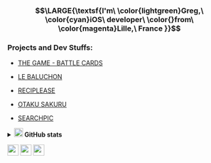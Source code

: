                    
### $$\LARGE{\textsf{I'm\ \color{lightgreen}Greg,\ \color{cyan}iOS\ developer\ \color{}from\ \color{magenta}Lille,\ France }}$$ 

### Projects and Dev Stuffs:

- [THE GAME - BATTLE CARDS](https://github.com/GregDeveaux/Game_theLastBattle_Cards)

- [LE BALUCHON](https://github.com/GregDeveaux/LeBaluchon_2.0)

- [RECIPLEASE](https://github.com/GregDeveaux/Reciplease)

- [OTAKU SAKURU](https://github.com/GregDeveaux/OtakuSakuru)

- [SEARCHPIC](https://github.com/GregDeveaux/SearchPic)

<details>
<summary><b><img height="20em" src="https://avatars.githubusercontent.com/u/92979399?v=4" /> GitHub stats</b> </summary>
    <img height="180em" src="https://github-readme-stats.vercel.app/api?username=GregDeveaux&show_icons=true&title_color=fff&icon_color=79ff97&text_color=9f9f9f&bg_color=151515" /> 
    <img height="180em" src="https://github-readme-stats.vercel.app/api/top-langs/?username=GregDeveaux&show_icons=true&title_color=fff&icon_color=79ff97&text_color=9f9f9f&bg_color=151515" />
      <br/>
    <img height="20em" src="https://hits.seeyoufarm.com/api/count/incr/badge.svg?url=https%3A%2F%2Fgithub.com%2FGregDeveaux1212%2Fhit-counter" />
</details>

<p>
  <img height="25em" src="https://img.shields.io/badge/Swift-purple?style=for-the-badge&logo=swift&logoColor=white" />
  <img height="25em" src="https://img.shields.io/badge/iOS-purple?style=for-the-badge&logo=ios&logoColor=white" />
  <img height="25em" src="https://img.shields.io/badge/Arduino-purple?style=for-the-badge&logo=Arduino&logoColor=white" />
</p> 
